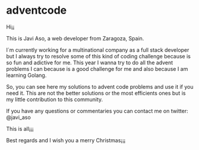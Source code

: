 # adventcode

Hi¡¡ 

This is Javi Aso, a web developer from Zaragoza, Spain. 

I´m currently working for a multinational company as a full stack developer but I always try to 
resolve some of this kind of coding challenge because is so fun and adictive for me.
This year I wanna try to do all the advent problems I can because is a good challenge for me 
and also because I am learning Golang.

So, you can see here my solutions to advent code problems and use it if you need it. This are not
the better solutions or the most efficients ones but is my little contribution to this community.

If you have any questions or commentaries you can contact me on twitter: @javi_aso

This is all¡¡¡

Best regards and I wish you a merry Christmas¡¡¡
